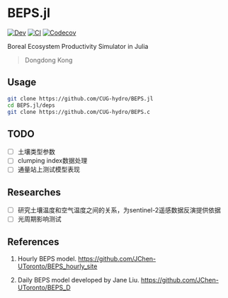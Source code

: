 # BEPS.jl

<!-- [![Stable](https://img.shields.io/badge/docs-stable-blue.svg)](https://CUG-hydro.github.io/BEPS.jl/stable) -->
[![Dev](https://img.shields.io/badge/docs-dev-blue.svg)](https://CUG-hydro.github.io/BEPS.jl/dev)
[![CI](https://github.com/CUG-hydro/BEPS.jl/actions/workflows/CI.yml/badge.svg)](https://github.com/CUG-hydro/BEPS.jl/actions/workflows/CI.yml)
[![Codecov](https://codecov.io/gh/CUG-hydro/BEPS.jl/branch/master/graph/badge.svg)](https://codecov.io/gh/CUG-hydro/BEPS.jl)

Boreal Ecosystem Productivity Simulator in Julia

> Dongdong Kong


## Usage
```bash
git clone https://github.com/CUG-hydro/BEPS.jl
cd BEPS.jl/deps
git clone https://github.com/CUG-hydro/BEPS.c
```

## TODO

- [ ] 土壤类型参数
- [ ] clumping index数据处理
- [ ] 通量站上测试模型表现

## Researches

- [ ] 研究土壤温度和空气温度之间的关系，为sentinel-2遥感数据反演提供依据
- [ ] 光周期影响测试

## References

1. Hourly BEPS model. <https://github.com/JChen-UToronto/BEPS_hourly_site>

2. Daily BEPS model developed by Jane Liu. <https://github.com/JChen-UToronto/BEPS_D>
